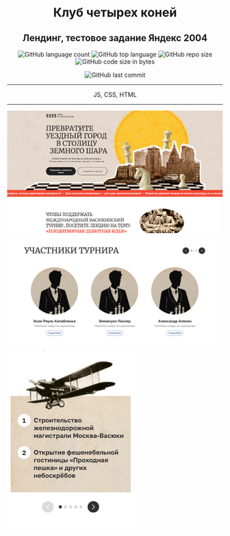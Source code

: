 <h1 align="center">Клуб четырех коней</h1>
<h2 align="center">Лендинг, тестовое задание Яндекс 2004</h2>

<div align="center">

![GitHub language count](https://img.shields.io/github/languages/count/Sergey-Maxim0v/yandex-landing-2024)
![GitHub top language](https://img.shields.io/github/languages/top/Sergey-Maxim0v/yandex-landing-2024)
![GitHub repo size](https://img.shields.io/github/repo-size/Sergey-Maxim0v/yandex-landing-2024)
![GitHub code size in bytes](https://img.shields.io/github/languages/code-size/Sergey-Maxim0v/yandex-landing-2024)

![GitHub last commit](https://img.shields.io/github/last-commit/Sergey-Maxim0v/yandex-landing-2024)

</div>

---

<div align="center">
JS, CSS, HTML
</div>

---
![Image 1](./assets/readme_images/main.png)
![Image 2](./assets/readme_images/slider2.png)
![Image 3](./assets/readme_images/slider1.png)